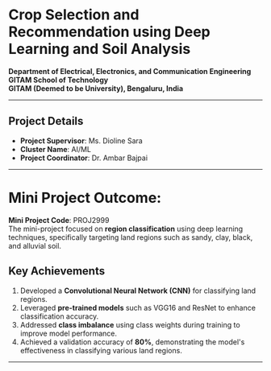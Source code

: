 # Crop Selection and Recommendation using Deep Learning and Soil Analysis

**Department of Electrical, Electronics, and Communication Engineering**  
**GITAM School of Technology**  
**GITAM (Deemed to be University), Bengaluru, India**  

---

## Project Details  
- **Project Supervisor**: Ms. Dioline Sara  
- **Cluster Name**: AI/ML  
- **Project Coordinator**: Dr. Ambar Bajpai
---
# Mini Project Outcome:  

**Mini Project Code**: PROJ2999    
The mini-project focused on **region classification** using deep learning techniques, specifically targeting land regions such as sandy, clay, black, and alluvial soil.

## Key Achievements  
1. Developed a **Convolutional Neural Network (CNN)** for classifying land regions.  
2. Leveraged **pre-trained models** such as VGG16 and ResNet to enhance classification accuracy.  
3. Addressed **class imbalance** using class weights during training to improve model performance.  
4. Achieved a validation accuracy of **80%**, demonstrating the model's effectiveness in classifying various land regions.  

---


